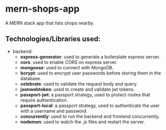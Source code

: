 # mern-shops-app

A MERN stack app that lists shops nearby.

## Technologies/Libraries used:

- backend:
  - **express-generator**: used to generate a boilerplate express server.
  - **cors**: used to enable CORS on express server.
  - **mongoose**: used to connect with MongoDB.
  - **bcrypt**: used to encrypt user passwords before storing them in the database.
  - **celebrate**: used to validate the request body and query.
  - **jsonwebtoken**: used to create and validate jwt tokens.
  - **passport-jwt**: a passport strategy, used to protect routes that require authentication.
  - **passport-local**: a passport strategy, used to authenticate the user with a username and password.
  - **concurrently**: used to run the backend and frontend concurrently.
  - **nodemon**: used to watch the .js files and restart the server.
